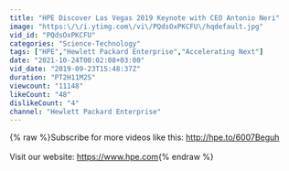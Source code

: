 ```yaml
---
title: "HPE Discover Las Vegas 2019 Keynote with CEO Antonio Neri"
image: "https:\/\/i.ytimg.com\/vi\/PQdsOxPKCFU\/hqdefault.jpg"
vid_id: "PQdsOxPKCFU"
categories: "Science-Technology"
tags: ["HPE","Hewlett Packard Enterprise","Accelerating Next"]
date: "2021-10-24T00:02:08+03:00"
vid_date: "2019-09-23T15:48:37Z"
duration: "PT2H11M2S"
viewcount: "11148"
likeCount: "48"
dislikeCount: "4"
channel: "Hewlett Packard Enterprise"
---
```

{% raw %}Subscribe for more videos like this: <a rel="nofollow" target="blank" href="http://hpe.to/6007Beguh">http://hpe.to/6007Beguh</a><br /><br />Visit our website: <a rel="nofollow" target="blank" href="https://www.hpe.com">https://www.hpe.com</a>{% endraw %}
